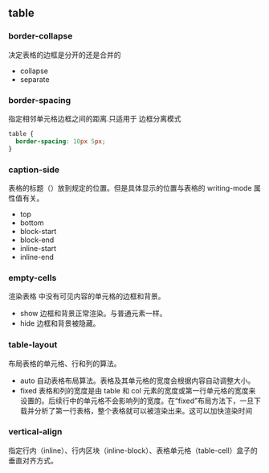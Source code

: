 ## table

### border-collapse
决定表格的边框是分开的还是合并的
- collapse
- separate
### border-spacing
指定相邻单元格边框之间的距离.只适用于 边框分离模式
```css
table {
  border-spacing: 10px 5px;
}

```

### caption-side
表格的标题（<caption>）放到规定的位置。但是具体显示的位置与表格的 writing-mode 属性值有关。
- top
- bottom
- block-start
- block-end
- inline-start
- inline-end
### empty-cells
渲染表格 <table> 中没有可见内容的单元格的边框和背景。

- show 边框和背景正常渲染。与普通元素一样。
- hide 边框和背景被隐藏。
### table-layout
布局表格的单元格、行和列的算法。

- auto 自动表格布局算法。表格及其单元格的宽度会根据内容自动调整大小。
- fixed 表格和列的宽度是由 table 和 col 元素的宽度或第一行单元格的宽度来设置的。后续行中的单元格不会影响列的宽度。在“fixed”布局方法下，一旦下载并分析了第一行表格，整个表格就可以被渲染出来。这可以加快渲染时间

### vertical-align
指定行内（inline）、行内区块（inline-block）、表格单元格（table-cell）盒子的垂直对齐方式。